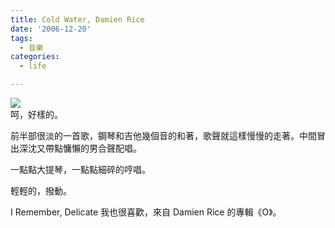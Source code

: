 ```yaml
---
title: Cold Water, Damien Rice
date: '2006-12-20'
tags:
  - 音樂
categories:
  - life

---
```

[![](http://farm1.static.flickr.com/146/330000379_9f9b11f897_o.jpg)](images/0.jpg)  
呵，好樣的。  
  
前半部很淡的一首歌，鋼琴和吉他幾個音的和著，歌聲就這樣慢慢的走著。中間冒出深沈又帶點慵懶的男合聲配唱。  
  
一點點大提琴，一點點細碎的哼唱。  
  
輕輕的，撥動。  
  
I Remember, Delicate 我也很喜歡，來自 Damien Rice 的專輯《O》。
